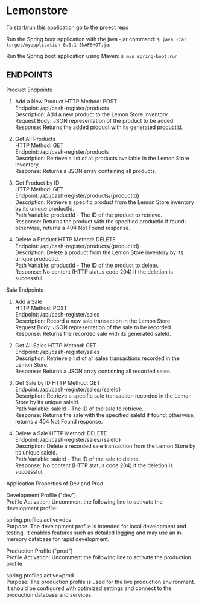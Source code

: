 # Lemonstore
To start/run this application go to the proect repo 

Run the Spring boot application with the java -jar command:
`$ java -jar target/myapplication-0.0.1-SNAPSHOT.jar`

Run the Spring boot application using Maven:
`$ mvn spring-boot:run`

## ENDPOINTS
Product Endpoints

1. Add a New Product
HTTP Method: POST  
Endpoint: /api/cash-register/products  
Description: Add a new product to the Lemon Store inventory.   
Request Body: JSON representation of the product to be added.   
Response: Returns the added product with its generated productId.   

3. Get All Products  
HTTP Method: GET   
Endpoint: /api/cash-register/products    
Description: Retrieve a list of all products available in the Lemon Store inventory.    
Response: Returns a JSON array containing all products.    

4. Get Product by ID    
HTTP Method: GET    
Endpoint: /api/cash-register/products/{productId}    
Description: Retrieve a specific product from the Lemon Store inventory by its unique productId.    
Path Variable: productId - The ID of the product to retrieve.    
Response: Returns the product with the specified productId if found; otherwise, returns a 404 Not Found response.    

5. Delete a Product
HTTP Method: DELETE    
Endpoint: /api/cash-register/products/{productId}    
Description: Delete a product from the Lemon Store inventory by its unique productId.    
Path Variable: productId - The ID of the product to delete.    
Response: No content (HTTP status code 204) if the deletion is successful.    


Sale Endpoints

1. Add a Sale    
HTTP Method: POST    
Endpoint: /api/cash-register/sales    
Description: Record a new sale transaction in the Lemon Store.    
Request Body: JSON representation of the sale to be recorded.    
Response: Returns the recorded sale with its generated saleId.    

2. Get All Sales
HTTP Method: GET    
Endpoint: /api/cash-register/sales    
Description: Retrieve a list of all sales transactions recorded in the Lemon Store.    
Response: Returns a JSON array containing all recorded sales.    

3. Get Sale by ID
HTTP Method: GET    
Endpoint: /api/cash-register/sales/{saleId}    
Description: Retrieve a specific sale transaction recorded in the Lemon Store by its unique saleId.    
Path Variable: saleId - The ID of the sale to retrieve.    
Response: Returns the sale with the specified saleId if found; otherwise, returns a 404 Not Found response.    

4. Delete a Sale
HTTP Method: DELETE    
Endpoint: /api/cash-register/sales/{saleId}    
Description: Delete a recorded sale transaction from the Lemon Store by its unique saleId.    
Path Variable: saleId - The ID of the sale to delete.    
Response: No content (HTTP status code 204) if the deletion is successful.    



Application Properties of Dev and Prod   

Development Profile ("dev")   
Profile Activation: Uncomment the following line to activate the development profile:   

spring.profiles.active=dev   
Purpose: The development profile is intended for local development and testing. It enables features such as detailed logging and may use an in-memory database for rapid development.   

Production Profile ("prod")   
Profile Activation: Uncomment the following line to activate the production profile   


spring.profiles.active=prod   
Purpose: The production profile is used for the live production environment. It should be configured with optimized settings and connect to the production database and services.      














